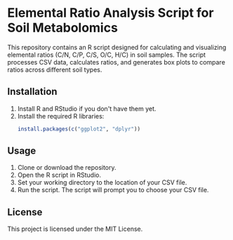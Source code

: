 # Elemental Ratio Analysis Script for Soil Metabolomics

This repository contains an R script designed for calculating and visualizing elemental ratios (C/N, C/P, C/S, O/C, H/C) in soil samples. The script processes CSV data, calculates ratios, and generates box plots to compare ratios across different soil types.

## Installation
1. Install R and RStudio if you don't have them yet.
2. Install the required R libraries:
    ```R
    install.packages(c("ggplot2", "dplyr"))
    ```

## Usage
1. Clone or download the repository.
2. Open the R script in RStudio.
3. Set your working directory to the location of your CSV file.
4. Run the script. The script will prompt you to choose your CSV file.

## License
This project is licensed under the MIT License.




